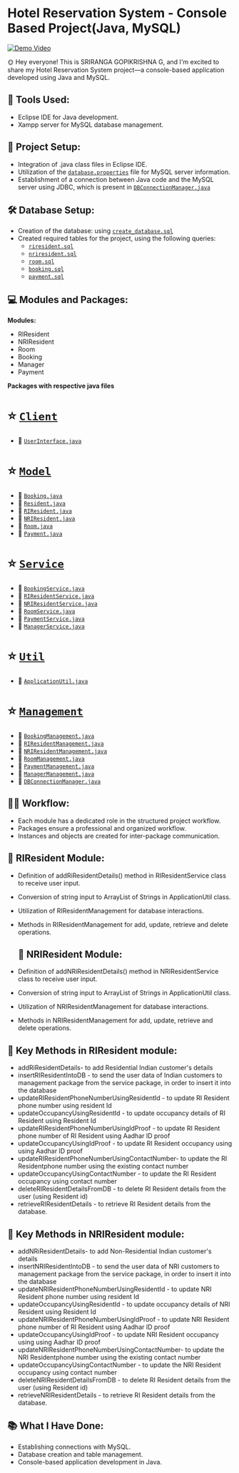 # Hotel Reservation System - Console Based Project(Java, MySQL)
[![Demo Video](https://drive.google.com/uc?export=view&id=1g0yTQMPVdl2DmBFEMpYyUY_WZ34zeRdN)](https://www.youtube.com/watch?v=yD5qWD_x50M)



🌞 Hey everyone! This is SRIRANGA GOPIKRISHNA G, and I'm excited to share my Hotel Reservation System project—a console-based application developed using Java and MySQL.

## 🔧 Tools Used:

- Eclipse IDE for Java development.
- Xampp server for MySQL database management.

## 📁 Project Setup:

- Integration of .java class files in Eclipse IDE.
- Utilization of the [`database.properties`](HotelReservationSystem/database.properties) file for MySQL server information.
- Establishment of a connection between Java code and the MySQL server using JDBC, which is present in [`DBConnectionManager.java`](HotelReservationSystem/src/com/management/DBConnectionManager.java)


## 🛠️ Database Setup:

- Creation of the database: using [`create_database.sql`](HotelReservationSystem/hotel_reservation_system%20(database)/create_database.sql)
- Created required tables for the project, using the following queries:
  - [`riresident.sql`](HotelReservationSystem/hotel_reservation_system%20(database)/riresident.sql)
  - [`nriresident.sql`](HotelReservationSystem/hotel_reservation_system%20(database)/nriresident.sql)
  - [`room.sql`](HotelReservationSystem/hotel_reservation_system%20(database)/room.sql)
  - [`booking.sql`](HotelReservationSystem/hotel_reservation_system%20(database)/booking.sql)
  - [`payment.sql`](HotelReservationSystem/hotel_reservation_system%20(database)/payment.sql)



## 💻 Modules and Packages:

**Modules:**
- RIResident
- NRIResident
- Room
- Booking
- Manager
- Payment

**Packages with respective java files**
# ⭐ [`Client`](HotelReservationSystem/src/com/client)
  - 🔗 [`UserInterface.java`](HotelReservationSystem/src/com/client/UserInterface.java)
# ⭐ [`Model`](HotelReservationSystem/src/com/model)
  - 🔗 [`Booking.java`](HotelReservationSystem/src/com/model/Booking.java)
  - 🔗 [`Resident.java`](HotelReservationSystem/src/com/model/Resident.java)
  - 🔗 [`RIResident.java`](HotelReservationSystem/src/com/model/RIResident.java)
  - 🔗 [`NRIResident.java`](HotelReservationSystem/src/com/model/NRIResident.java)
  - 🔗 [`Room.java`](HotelReservationSystem/src/com/model/Room.java)
  - 🔗 [`Payment.java`](HotelReservationSystem/src/com/model/Payment.java)
# ⭐ [`Service`](HotelReservationSystem/src/com/service)
  - 🔗 [`BookingService.java`](HotelReservationSystem/src/com/service/BookingService.java)
  - 🔗 [`RIResidentService.java`](HotelReservationSystem/src/com/service/RIResidentService.java)
  - 🔗 [`NRIResidentService.java`](HotelReservationSystem/src/com/service/NRIResidentService.java)
  - 🔗 [`RoomService.java`](HotelReservationSystem/src/com/service/RoomService.java)
  - 🔗 [`PaymentService.java`](HotelReservationSystem/src/com/service/PaymentService.java)
  - 🔗 [`ManagerService.java`](HotelReservationSystem/src/com/service/ManagerService.java)
# ⭐ [`Util`](HotelReservationSystem/src/com/util)
  - 🔗 [`ApplicationUtil.java`](HotelReservationSystem/src/com/util/ApplicationUtil.java)
# ⭐ [`Management`](HotelReservationSystem/src/com/management)
  - 🔗 [`BookingManagement.java`](HotelReservationSystem/src/com/management/BookingManagement.java)
  - 🔗 [`RIResidentManagement.java`](HotelReservationSystem/src/com/management/RIResidentManagement.java)
  - 🔗 [`NRIResidentManagement.java`](HotelReservationSystem/src/com/management/NRIResidentManagement.java)
  - 🔗 [`RoomManagement.java`](HotelReservationSystem/src/com/management/RoomManagement.java)
  - 🔗 [`PaymentManagement.java`](HotelReservationSystem/src/com/management/PaymentManagement.java)
  - 🔗 [`ManagerManagement.java`](HotelReservationSystem/src/com/management/ManagerManagement.java)
  - 🔗 [`DBConnectionManager.java`](HotelReservationSystem/src/com/management/DBConnectionManager.java)




## 👩‍💻 Workflow:

- Each module has a dedicated role in the structured project workflow.
- Packages ensure a professional and organized workflow.
- Instances and objects are created for inter-package communication.

## 🚀 RIResident Module:

- Definition of addRiResidentDetails() method in RIResidentService class to receive user input.
- Conversion of string input to ArrayList of Strings in ApplicationUtil class.
- Utilization of RIResidentManagement for database interactions.
- Methods in RIResidentManagement for add, update, retrieve and delete operations.


  ## 🚀 NRIResident Module:

- Definition of addNRiResidentDetails() method in NRIResidentService class to receive user input.
- Conversion of string input to ArrayList of Strings in ApplicationUtil class.
- Utilization of NRIResidentManagement for database interactions.
- Methods in NRIResidentManagement for add, update, retrieve and delete operations.

## 🔄 Key Methods in RIResident module:

- addRiResidentDetails- to add Residential Indian customer's details
- insertRIResidentIntoDB - to send the user data of Indian customers to management package from the service package, in order to insert it into the database
- updateRIResidentPhoneNumberUsingResidentId - to update RI Resident phone number using resident Id
- updateOccupancyUsingResidentId - to update occupancy details of RI Resident using Resident Id
- updateRIResidentPhoneNumberUsingIdProof - to update RI Resident phone number of RI Resident using Aadhar ID proof
- updateOccupancyUsingIdProof - to update RI Resident occupancy using using Aadhar ID proof
- updateRIResidentPhoneNumberUsingContactNumber- to update the RI Residentphone number using the existing contact number
- updateOccupancyUsingContactNumber -  to update the RI Resident occupancy using contact number
- deleteRIResidentDetailsFromDB - to delete RI Resident details from the user (using Resident id)
- retrieveRIResidentDetails - to retrieve  RI Resident details from the database.

## 🔄 Key Methods in NRIResident module:

- addNRiResidentDetails- to add Non-Residential Indian customer's details
- insertNRIResidentIntoDB - to send the user data of NRI customers to management package from the service package, in order to insert it into the database
- updateNRIResidentPhoneNumberUsingResidentId - to update NRI Resident phone number using resident Id
- updateOccupancyUsingResidentId - to update occupancy details of NRI Resident using Resident Id
- updateNRIResidentPhoneNumberUsingIdProof - to update NRI Resident phone number of RI Resident using Aadhar ID proof
- updateOccupancyUsingIdProof - to update NRI Resident occupancy using using Aadhar ID proof
- updateNRIResidentPhoneNumberUsingContactNumber- to update the NRI Residentphone number using the existing contact number
- updateOccupancyUsingContactNumber -  to update the NRI Resident occupancy using contact number
- deleteNRIResidentDetailsFromDB - to delete RI Resident details from the user (using Resident id)
- retrieveNRIResidentDetails - to retrieve  RI Resident details from the database.














## 📚 What I Have Done:

- Establishing connections with MySQL.
- Database creation and table management.
- Console-based application development in Java.

